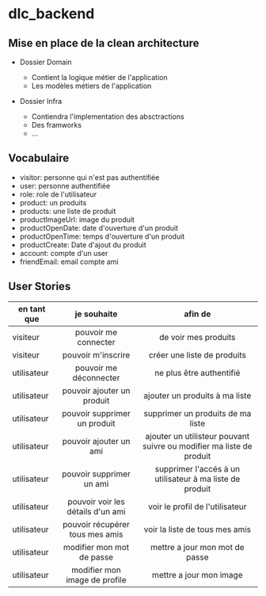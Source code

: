 # dlc_backend

## Mise en place de la clean architecture
- Dossier Domain
  - Contient la logique métier de l'application
  - Les modèles métiers de l'application

- Dossier Infra
  - Contiendra l'implementation des absctractions
  - Des framworks
  - ...

## Vocabulaire

- visitor: personne qui n'est pas authentifiée
- user: personne authentifiée
- role: role de l'utilisateur
- product: un produits
- products: une liste de produit
- productImageUrl: image du produit
- productOpenDate: date d'ouverture d'un produit
- productOpenTime: temps d'ouverture d'un produit
- productCreate: Date d'ajout du produit
- account: compte d'un user
- friendEmail: email compte ami



## User Stories
| en tant que | je souhaite | afin de |
|---    |:-:    |:-:    |
| visiteur | pouvoir me connecter | de voir mes produits |
| visiteur | pouvoir m'inscrire | créer une liste de produits |
| utilisateur | pouvoir me déconnecter |ne plus être authentifié |
| utilisateur | pouvoir ajouter un produit | ajouter un produits à ma liste |
| utilisateur | pouvoir supprimer un produit | supprimer un produits de ma liste |
| utilisateur | pouvoir ajouter un ami | ajouter un utilisteur pouvant suivre ou modifier ma liste de produit |
| utilisateur | pouvoir supprimer un ami | supprimer l'accés à un utilisateur à ma liste de produit |
| utilisateur | pouvoir voir les détails d'un ami | voir le profil de l'utilisateur |
| utilisateur | pouvoir récupérer tous mes amis | voir la liste de tous mes amis |
| utilisateur | modifier mon mot de passe | mettre a jour mon mot de passe |
| utilisateur | modifier mon image de profile | mettre a jour mon image |

